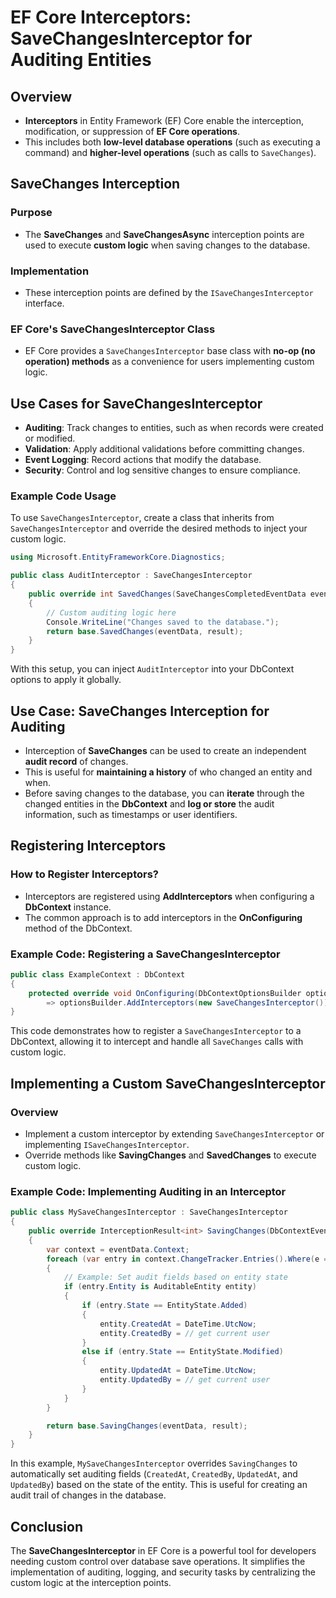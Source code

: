 # EF Core Interceptors: SaveChangesInterceptor for Auditing Entities

## Overview

- **Interceptors** in Entity Framework (EF) Core enable the interception, modification, or suppression of **EF Core operations**.
- This includes both **low-level database operations** (such as executing a command) and **higher-level operations** (such as calls to `SaveChanges`).

## SaveChanges Interception

### Purpose
- The **SaveChanges** and **SaveChangesAsync** interception points are used to execute **custom logic** when saving changes to the database.
  
### Implementation
- These interception points are defined by the `ISaveChangesInterceptor` interface.

### EF Core's SaveChangesInterceptor Class
- EF Core provides a `SaveChangesInterceptor` base class with **no-op (no operation) methods** as a convenience for users implementing custom logic.

## Use Cases for SaveChangesInterceptor
- **Auditing**: Track changes to entities, such as when records were created or modified.
- **Validation**: Apply additional validations before committing changes.
- **Event Logging**: Record actions that modify the database.
- **Security**: Control and log sensitive changes to ensure compliance.

### Example Code Usage
To use `SaveChangesInterceptor`, create a class that inherits from `SaveChangesInterceptor` and override the desired methods to inject your custom logic.

```csharp
using Microsoft.EntityFrameworkCore.Diagnostics;

public class AuditInterceptor : SaveChangesInterceptor
{
    public override int SavedChanges(SaveChangesCompletedEventData eventData, int result)
    {
        // Custom auditing logic here
        Console.WriteLine("Changes saved to the database.");
        return base.SavedChanges(eventData, result);
    }
}
```

With this setup, you can inject `AuditInterceptor` into your DbContext options to apply it globally.

## Use Case: SaveChanges Interception for Auditing

- Interception of **SaveChanges** can be used to create an independent **audit record** of changes.
- This is useful for **maintaining a history** of who changed an entity and when.
- Before saving changes to the database, you can **iterate** through the changed entities in the **DbContext** and **log or store** the audit information, such as timestamps or user identifiers.

## Registering Interceptors

### How to Register Interceptors?
- Interceptors are registered using **AddInterceptors** when configuring a **DbContext** instance.
- The common approach is to add interceptors in the **OnConfiguring** method of the DbContext.

### Example Code: Registering a SaveChangesInterceptor
```csharp
public class ExampleContext : DbContext
{
    protected override void OnConfiguring(DbContextOptionsBuilder optionsBuilder)
        => optionsBuilder.AddInterceptors(new SaveChangesInterceptor());
}
```

This code demonstrates how to register a `SaveChangesInterceptor` to a DbContext, allowing it to intercept and handle all `SaveChanges` calls with custom logic.

## Implementing a Custom SaveChangesInterceptor

### Overview
- Implement a custom interceptor by extending `SaveChangesInterceptor` or implementing `ISaveChangesInterceptor`.
- Override methods like **SavingChanges** and **SavedChanges** to execute custom logic.

### Example Code: Implementing Auditing in an Interceptor
```csharp
public class MySaveChangesInterceptor : SaveChangesInterceptor
{
    public override InterceptionResult<int> SavingChanges(DbContextEventData eventData, InterceptionResult<int> result)
    {
        var context = eventData.Context;
        foreach (var entry in context.ChangeTracker.Entries().Where(e => e.State == EntityState.Added || e.State == EntityState.Modified))
        {
            // Example: Set audit fields based on entity state
            if (entry.Entity is AuditableEntity entity)
            {
                if (entry.State == EntityState.Added)
                {
                    entity.CreatedAt = DateTime.UtcNow;
                    entity.CreatedBy = // get current user
                }
                else if (entry.State == EntityState.Modified)
                {
                    entity.UpdatedAt = DateTime.UtcNow;
                    entity.UpdatedBy = // get current user
                }
            }
        }

        return base.SavingChanges(eventData, result);
    }
}
```

In this example, `MySaveChangesInterceptor` overrides `SavingChanges` to automatically set auditing fields (`CreatedAt`, `CreatedBy`, `UpdatedAt`, and `UpdatedBy`) based on the state of the entity. This is useful for creating an audit trail of changes in the database.

## Conclusion
The **SaveChangesInterceptor** in EF Core is a powerful tool for developers needing custom control over database save operations. It simplifies the implementation of auditing, logging, and security tasks by centralizing the custom logic at the interception points.